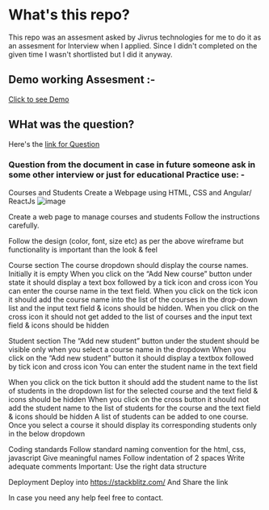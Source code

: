# What's this repo?

This repo was an assesment asked by Jivrus technologies for me to do it as an assesment for Interview when I applied. Since I didn't completed on the given time I wasn't shortlisted but I did it anyway.

## Demo working Assesment :-  
[Click to see Demo](https://navinbarnwal.github.io/jivrusAssesment/)

## WHat was the question?

Here's the [link for Question ](https://docs.google.com/document/d/1qHqc37UvLbIw16UyYtnEqEivvKXdmKgywp8mQGlOtls/edit)

### Question  from the document in case in future someone ask in some other interview or just for educational Practice use: - 

Courses and Students
Create a Webpage using HTML, CSS and Angular/ ReactJs
![image](https://user-images.githubusercontent.com/8257144/118332692-1a548c80-b528-11eb-9e91-fbbf83713795.png)


Create a web page to manage courses and students
Follow the instructions carefully.

Follow the design (color, font, size etc) as per the above wireframe but functionality is important than the look & feel

Course section
The course dropdown should display the course names. Initially it is empty
When you click on the “Add New course” button under state it should display a text box followed by a tick icon and cross icon
You can enter the course name in the text field. 
When you click on the tick icon it should add the course name into the list of the courses in the drop-down list and the input text field & icons should be hidden.
When you  click on the cross icon it should not get added to the list of courses and the input text field & icons should be hidden

Student section 
The “Add new student” button under the student should be visible only when you select a course name in the dropdown
When you click on the “Add new student” button it should display a textbox followed by tick icon and cross icon 
You can enter the student name in the text field


When you click on the tick button it should add the student name to the list of students in the dropdown list for the selected course and the text field & icons should be hidden
When you click on the cross button it should not add the student name to the list of students for the course and the text field & icons should be hidden
A list of students can be added to one course. 
Once you select a course it should display its corresponding students only in the below  dropdown


Coding standards
Follow standard naming convention for the html, css, javascript
Give meaningful names
Follow indentation of 2 spaces
Write adequate comments
Important: Use the right data structure 

Deployment
Deploy into https://stackblitz.com/
And Share the link


In case you need any help feel free to contact.
